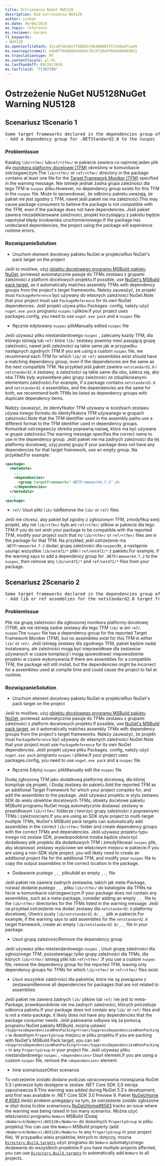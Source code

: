 ```yaml
---
title: Ostrzeżenie NuGet NU5128
description: Kod ostrzeżenia NU5128
author: zivkan
ms.date: 09/06/2019
ms.topic: reference
ms.reviewer: karann
f1_keywords:
- NU5128
ms.openlocfilehash: d1ce9fde28eff60b81f464088637572e6ad71a49
ms.sourcegitcommit: e4b0ff4460865db6dc7bc9f20e9f644d98493011
ms.translationtype: MT
ms.contentlocale: pl-PL
ms.lasthandoff: 09/26/2019
ms.locfileid: "71307200"
---
```

# <a name="nuget-warning-nu5128"></a><span data-ttu-id="012e9-103">Ostrzeżenie NuGet NU5128</span><span class="sxs-lookup"><span data-stu-id="012e9-103">NuGet Warning NU5128</span></span>

## <a name="scenario-1"></a><span data-ttu-id="012e9-104">Scenariusz 1</span><span class="sxs-lookup"><span data-stu-id="012e9-104">Scenario 1</span></span>

<pre>Some target frameworks declared in the dependencies group of the nuspec and the lib/ref folder do not have exact matches in the other location. Consult the list of actions below:
- Add a dependency group for .NETStandard2.0 to the nuspec</pre>

### <a name="issue"></a><span data-ttu-id="012e9-105">Problem</span><span class="sxs-lookup"><span data-stu-id="012e9-105">Issue</span></span>

<span data-ttu-id="012e9-106">Katalog `lib/<tfm>/` lub`ref/<tfm>/` w pakiecie zawiera co najmniej jeden plik dla [monikera platformy docelowej (TFM)](../target-frameworks.md) określony w komunikacie ostrzegawczym.</span><span class="sxs-lookup"><span data-stu-id="012e9-106">The `lib/<tfm>/` or `ref/<tfm>/` directory in the package contains at least one file for the [Target Framework Moniker (TFM)](../target-frameworks.md) specified in the warning message.</span></span> <span data-ttu-id="012e9-107">Nie istnieje jednak żadna grupa zależności dla tego TFM w `nuspec` pliku.</span><span class="sxs-lookup"><span data-stu-id="012e9-107">However, no dependency group exists for this TFM in the `nuspec` file.</span></span> <span data-ttu-id="012e9-108">Może to spowodować, że odbiorcy pakietu uważają, że pakiet nie jest zgodny z TFM, nawet jeśli pakiet nie ma zależności.</span><span class="sxs-lookup"><span data-stu-id="012e9-108">This may cause package consumers to believe the package is not compatible with the TFM, even if the package does not have dependencies.</span></span> <span data-ttu-id="012e9-109">Jeśli pakiet zawiera niezadeklarowane zależności, projekt korzystający z pakietu będzie napotykał błędy środowiska uruchomieniowego.</span><span class="sxs-lookup"><span data-stu-id="012e9-109">If the package has undeclared dependencies, the project using the package will experience runtime errors.</span></span>

### <a name="solution"></a><span data-ttu-id="012e9-110">Rozwiązanie</span><span class="sxs-lookup"><span data-stu-id="012e9-110">Solution</span></span>

* <span data-ttu-id="012e9-111">Uruchom element docelowy pakietu NuGet w projekcie</span><span class="sxs-lookup"><span data-stu-id="012e9-111">Run NuGet's pack target on the project</span></span>

<span data-ttu-id="012e9-112">Jeśli to możliwe, użyj [obiektu docelowego programu MSBuild pakietu NuGet](../msbuild-targets.md), ponieważ automatycznie pasuje do TFMs zestawu z grupami zależności z platform docelowych projektu.</span><span class="sxs-lookup"><span data-stu-id="012e9-112">If possible, use [NuGet's MSBuild pack target](../msbuild-targets.md), as it automatically matches assembly TFMs with dependency groups from the project's target frameworks.</span></span> <span data-ttu-id="012e9-113">Należy zauważyć, że projekt musi `PackageReference` być używany do własnych zależności NuGet.</span><span class="sxs-lookup"><span data-stu-id="012e9-113">Note that your project must use `PackageReference` for its own NuGet dependencies.</span></span> <span data-ttu-id="012e9-114">Jeśli projekt używa pliku Packages. config, należy użyć `nuget.exe pack` programu `nuspec` i plików.</span><span class="sxs-lookup"><span data-stu-id="012e9-114">If your project uses packages.config, you need to use `nuget.exe pack` and a `nuspec` file.</span></span>

* <span data-ttu-id="012e9-115">Ręcznie edytowany `nuspec` plik</span><span class="sxs-lookup"><span data-stu-id="012e9-115">Manually edited `nuspec` file</span></span>

<span data-ttu-id="012e9-116">Jeśli używasz pliku niestandardowego `nuspec` , zalecamy każdy TFM, dla którego istnieją lub `ref/` które `lib/` zestawy powinny mieć pasującą grupę zależności, nawet jeśli zależności są takie same jak w przypadku następnych zgodnych TFM.</span><span class="sxs-lookup"><span data-stu-id="012e9-116">If you are using a custom `nuspec` file, we recommend each TFM for which `lib/` or `ref/` assemblies exist should have a matching dependency group, even if the dependencies are the same as the next compatible TFM.</span></span> <span data-ttu-id="012e9-117">Na przykład jeśli pakiet zawiera `netstandard1.0` i `netstandard2.0` zestawy, a zależności są takie same dla obu, zaleca się, aby oba TFMs były wyświetlane jako grupy zależności ze zduplikowanymi elementami zależności.</span><span class="sxs-lookup"><span data-stu-id="012e9-117">For example, if a package contains `netstandard1.0` and `netstandard2.0` assemblies, and the dependencies are the same for both, we recommend both TFMs be listed as dependency groups with duplicate dependency items.</span></span>

<span data-ttu-id="012e9-118">Należy zauważyć, że identyfikator TFM używany w ścieżkach zestawu używa innego formatu do identyfikatora TFM używanego w grupach zależności.</span><span class="sxs-lookup"><span data-stu-id="012e9-118">Note that the TFM identifier used in the assembly paths use a different format to the TFM identifier used in dependency groups.</span></span> <span data-ttu-id="012e9-119">Komunikat ostrzegawczy określa poprawną nazwę, która ma być używana w grupie zależności.</span><span class="sxs-lookup"><span data-stu-id="012e9-119">The warning message specifies the correct name to use in the dependency group.</span></span> <span data-ttu-id="012e9-120">Jeśli pakiet nie ma żadnych zależności dla tej platformy docelowej, użyj pustej grupy.</span><span class="sxs-lookup"><span data-stu-id="012e9-120">If your package does not have any dependencies for that target framework, use an empty group.</span></span> <span data-ttu-id="012e9-121">Na przykład:</span><span class="sxs-lookup"><span data-stu-id="012e9-121">For example:</span></span>

```xml
<package>
  <metadata>
    ...
    <dependencies>
      <group targetFramework=".NETFramework4.7.2" />
    </dependencies>
  </metadata>
  ...
<package>
```

* <span data-ttu-id="012e9-122">`ref/` Usuń pliki `lib/` lub</span><span class="sxs-lookup"><span data-stu-id="012e9-122">Remove the `lib/` or `ref/` files</span></span>

<span data-ttu-id="012e9-123">Jeśli nie chcesz, aby pakiet był zgodny z zgłoszonym TFM, zmodyfikuj swój projekt, aby nie `lib/<tfm>/` było ani `ref/<tfm>/` plików w pakiecie dla tego TFM.</span><span class="sxs-lookup"><span data-stu-id="012e9-123">If you do not wish your package to be compatible with the reported TFM, modify your project such that no `lib/<tfm>/` or `ref/<tfm>/` files are in the package for that TFM.</span></span> <span data-ttu-id="012e9-124">Na przykład, jeśli ostrzeżenie ma `.NETFramework4.7.2` dodać grupę zależności dla `nuspec`do, a następnie usunąć wszystkie `lib/net472/*` pliki i `ref/net472/*` z pakietu.</span><span class="sxs-lookup"><span data-stu-id="012e9-124">For example, if the warning says to add a dependency group for `.NETFramework4.7.2` to the `nuspec`, then remove any `lib/net472/*` and `ref/net472/*` files from your package.</span></span>

## <a name="scenario-2"></a><span data-ttu-id="012e9-125">Scenariusz 2</span><span class="sxs-lookup"><span data-stu-id="012e9-125">Scenario 2</span></span>

<pre>Some target frameworks declared in the dependencies group of the nuspec and the lib/ref folder do not have exact matches in the other location. Consult the list of actions below:
- Add lib or ref assemblies for the netstandard2.0 target framework</pre>

### <a name="issue"></a><span data-ttu-id="012e9-126">Problem</span><span class="sxs-lookup"><span data-stu-id="012e9-126">Issue</span></span>

<span data-ttu-id="012e9-127">Plik ma grupę zależności dla zgłoszonej monikera platformy docelowej (TFM), ale nie istnieją żadne zestawy dla tego TFM `lib/` w ani `ref/`. `nuspec`</span><span class="sxs-lookup"><span data-stu-id="012e9-127">The `nuspec` file has a dependency group for the reported Target Framework Moniker (TFM), but no assemblies exist for this TFM in either `lib/` or `ref/`.</span></span> <span data-ttu-id="012e9-128">Jeśli istnieją zestawy dla zgodnego TFM, pakiet będzie nadal instalowany, ale zależności mogą być nieprawidłowe dla zestawów używanych w czasie kompilacji i mogą spowodować niepowodzenie projektu w czasie wykonywania.</span><span class="sxs-lookup"><span data-stu-id="012e9-128">If there are assemblies for a compatible TFM, the package will still install, but the dependencies might be incorrect for a assemblies used at compile time and could cause the project to fail at runtime.</span></span>

### <a name="solution"></a><span data-ttu-id="012e9-129">Rozwiązanie</span><span class="sxs-lookup"><span data-stu-id="012e9-129">Solution</span></span>

* <span data-ttu-id="012e9-130">Uruchom element docelowy pakietu NuGet w projekcie</span><span class="sxs-lookup"><span data-stu-id="012e9-130">Run NuGet's pack target on the project</span></span>

<span data-ttu-id="012e9-131">Jeśli to możliwe, użyj [obiektu docelowego programu MSBuild pakietu NuGet](../msbuild-targets.md), ponieważ automatycznie pasuje do TFMs zestawu z grupami zależności z platform docelowych projektu.</span><span class="sxs-lookup"><span data-stu-id="012e9-131">If possible, use [NuGet's MSBuild pack target](../msbuild-targets.md), as it automatically matches assembly TFMs with dependency groups from the project's target frameworks.</span></span> <span data-ttu-id="012e9-132">Należy zauważyć, że projekt musi `PackageReference` być używany do własnych zależności NuGet.</span><span class="sxs-lookup"><span data-stu-id="012e9-132">Note that your project must use `PackageReference` for its own NuGet dependencies.</span></span> <span data-ttu-id="012e9-133">Jeśli projekt używa pliku Packages. config, należy użyć `nuget.exe pack` programu `nuspec` i plików.</span><span class="sxs-lookup"><span data-stu-id="012e9-133">If your project uses packages.config, you need to use `nuget.exe pack` and a `nuspec` file.</span></span>

* <span data-ttu-id="012e9-134">Ręcznie Edytuj `nuspec` plik</span><span class="sxs-lookup"><span data-stu-id="012e9-134">Manually edit the `nuspec` file</span></span>

<span data-ttu-id="012e9-135">Dodaj zgłoszoną TFM jako dodatkową platformę docelową, dla której kompiluje się projekt, i Dodaj zestawy do pakietu.</span><span class="sxs-lookup"><span data-stu-id="012e9-135">Add the reported TFM as an additional Target Framework for which your project compiles for, and add the assemblies to the package.</span></span> <span data-ttu-id="012e9-136">Jeśli używasz projektu w stylu zestawu SDK do wielu obiektów docelowych TFMs, obiekty docelowe pakietu MSBuild programu NuGet mogą automatycznie dodawać zestawy w prawidłowym `lib/<tfm>/` folderze i tworzyć grupy zależności z poprawnymi TFMs i zależnościami.</span><span class="sxs-lookup"><span data-stu-id="012e9-136">If you are using an SDK style project to multi-target multiple TFMs, NuGet's MSBuild pack targets can automatically add assemblies in the correct `lib/<tfm>/` folder and create dependency groups with the correct TFMs and dependencies.</span></span> <span data-ttu-id="012e9-137">Jeśli używasz projektu typu innego niż zestaw SDK, prawdopodobnie trzeba będzie utworzyć dodatkowy plik projektu dla dodatkowych TFM i zmodyfikować `nuspec` plik, aby skopiować zestawy wyjściowe we właściwym miejscu w pakiecie.</span><span class="sxs-lookup"><span data-stu-id="012e9-137">If you are using a non-SDK style project, you will likely need to create an additional project file for the additional TFM, and modify your `nuspec` file to copy the output assemblies in the correct location in the package.</span></span>

* <span data-ttu-id="012e9-138">Dodawanie pustego `_._` pliku</span><span class="sxs-lookup"><span data-stu-id="012e9-138">Add an empty `_._` file</span></span>

<span data-ttu-id="012e9-139">Jeśli pakiet nie zawiera żadnych zestawów, takich jak meta-Package, rozważ dodanie pustego `_._` pliku `lib/<tfm>/` do katalogów dla TFMs na liście w komunikacie ostrzegawczym.</span><span class="sxs-lookup"><span data-stu-id="012e9-139">If your package does not contain any assemblies, such as a meta-package, consider adding an empty `_._` file to the `lib/<tfm>/` directories for the TFMs listed in the warning message.</span></span> <span data-ttu-id="012e9-140">Jeśli na przykład ostrzeżenie ma dodać zestawy dla `netstandard2.0` platformy docelowej, Utwórz pusty `lib/netstandard2.0/_._` plik w pakiecie.</span><span class="sxs-lookup"><span data-stu-id="012e9-140">For example, if the warning says to add assemblies for the `netstandard2.0` target framework, create an empty `lib/netstandard2.0/_._` file in your package.</span></span>

* <span data-ttu-id="012e9-141">Usuń grupę zależności</span><span class="sxs-lookup"><span data-stu-id="012e9-141">Remove the dependency group</span></span>

<span data-ttu-id="012e9-142">Jeśli używasz pliku niestandardowego `nuspec` , Usuń grupę zależności dla zgłoszonego TFM, pozostawiając tylko grupy zależności dla TFMs, dla których `lib/<tfm>/` istnieją pliki lub `ref/<tfm>/` .</span><span class="sxs-lookup"><span data-stu-id="012e9-142">If you use a custom `nuspec` file, remove the dependency group for the reported TFM, leaving only dependency groups for TFMs for which `lib/<tfm>/` or `ref/<tfm>/` files exist.</span></span>

* <span data-ttu-id="012e9-143">Usuń wszystkie zależności dla pakietów, które nie są powiązane z zestawami</span><span class="sxs-lookup"><span data-stu-id="012e9-143">Remove all dependencies for packages that are not related to assemblies</span></span>

<span data-ttu-id="012e9-144">Jeśli pakiet nie zawiera żadnych `lib/` plików lub `ref/` nie jest to meta-Package, prawdopodobnie nie ma żadnych zależności, których potrzebuje odbiorca pakietu.</span><span class="sxs-lookup"><span data-stu-id="012e9-144">If your package does not contain any `lib/` or `ref/` files and is not a meta-package, it likely does not have any dependencies that the package consumer needs.</span></span> <span data-ttu-id="012e9-145">Jeśli pakowanie odbywa się za pomocą programu NuGet pakietu MSBuild, można ustawić `<SuppressDependenciesWhenPacking>true</SuppressDependenciesWhenPacking>` w dowolnym `PropertyGroup` miejscu w pliku projektu.</span><span class="sxs-lookup"><span data-stu-id="012e9-145">If you are packing with NuGet's MSBuild Pack target, you can set `<SuppressDependenciesWhenPacking>true</SuppressDependenciesWhenPacking>` in any `PropertyGroup` in your project file.</span></span> <span data-ttu-id="012e9-146">Jeśli używasz pliku niestandardowego `nuspec` , `<dependencies>` Usuń element.</span><span class="sxs-lookup"><span data-stu-id="012e9-146">If you are using a custom `nuspec` file, remove the `<dependencies>` element.</span></span>

* <span data-ttu-id="012e9-147">Inne scenariusze</span><span class="sxs-lookup"><span data-stu-id="012e9-147">Other scenarios</span></span>

<span data-ttu-id="012e9-148">To ostrzeżenie zostało dodane podczas opracowywania rozwiązania NuGet 5.3 i pierwsze było dostępne w zestaw .NET Core SDK 3,0 wersja zapoznawcza 9.</span><span class="sxs-lookup"><span data-stu-id="012e9-148">This warning was added during NuGet 5.3's development, and first was available in .NET Core SDK 3.0 Preview 9.</span></span> <span data-ttu-id="012e9-149">Pakiet [NuGet/Home # 8583](https://github.com/nuget/home/issues/8583) śledzi problem polegający na tym, że ostrzeżenie zostało zgłoszone w zbyt dużej liczbie scenariuszy.</span><span class="sxs-lookup"><span data-stu-id="012e9-149">[NuGet/Home#8583](https://github.com/nuget/home/issues/8583) tracks an issue where the warning was being raised in too many scenarios.</span></span> <span data-ttu-id="012e9-150">Można użyć właściwości programu `NoWarn` MSBuild (Dodaj `<NoWarn>$(NoWarn);NU5128</NoWarn>` do dowolnych `PropertyGroup` w pliku projektu).</span><span class="sxs-lookup"><span data-stu-id="012e9-150">You can use the `NoWarn` MSBuild property (add `<NoWarn>$(NoWarn);NU5128</NoWarn>` to any `PropertyGroup` in your project file).</span></span> <span data-ttu-id="012e9-151">W przypadku wielu projektów, których to dotyczy, można [`Directory.Build.targets`](/visualstudio/msbuild/customize-your-build) użyć programu do `NoWarn` automatycznego dodawania do wszystkich projektów.</span><span class="sxs-lookup"><span data-stu-id="012e9-151">If you have multiple projects affected, you can use [`Directory.Build.targets`](/visualstudio/msbuild/customize-your-build) to automatically add `NoWarn` to all projects.</span></span>
